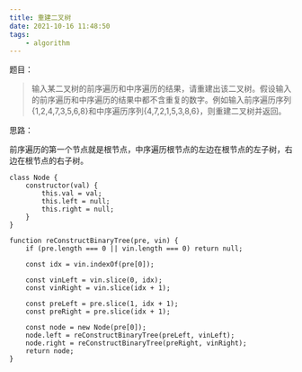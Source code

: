 ```yaml
---
title: 重建二叉树
date: 2021-10-16 11:48:50
tags:
    - algorithm
---
```

题目：

> 输入某二叉树的前序遍历和中序遍历的结果，请重建出该二叉树。假设输入的前序遍历和中序遍历的结果中都不含重复的数字。例如输入前序遍历序列{1,2,4,7,3,5,6,8}和中序遍历序列{4,7,2,1,5,3,8,6}，则重建二叉树并返回。

思路：

前序遍历的第一个节点就是根节点，中序遍历根节点的左边在根节点的左子树，右边在根节点的右子树。

```
class Node {
    constructor(val) {
        this.val = val;
        this.left = null;
        this.right = null;
    }
}

function reConstructBinaryTree(pre, vin) {
    if (pre.length === 0 || vin.length === 0) return null;

    const idx = vin.indexOf(pre[0]);

    const vinLeft = vin.slice(0, idx);
    const vinRight = vin.slice(idx + 1);

    const preLeft = pre.slice(1, idx + 1);
    const preRight = pre.slice(idx + 1);

    const node = new Node(pre[0]);
    node.left = reConstructBinaryTree(preLeft, vinLeft);
    node.right = reConstructBinaryTree(preRight, vinRight);
    return node;
}
```